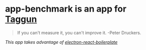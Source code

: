 # app-benchmark is an app for [Taggun](https://www.taggun.io)

> If you can't measure it, you can't improve it. -Peter Druckers.

*This app takes advantage of [electron-react-boilerplate](https://github.com/chentsulin/electron-react-boilerplate)*